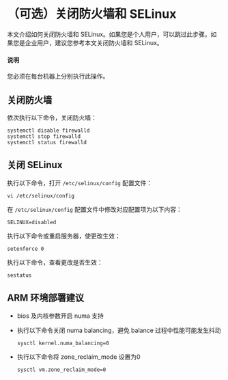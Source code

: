 # （可选）关闭防火墙和 SELinux

本文介绍如何关闭防火墙和 SELinux。如果您是个人用户，可以跳过此步骤。如果您是企业用户，建议您参考本文关闭防火墙和 SELinux。

<main id="notice" type='explain'>
  <h4>说明</h4>
  <p>您必须在每台机器上分别执行此操作。</p>
</main>

## 关闭防火墙

依次执行以下命令，关闭防火墙：

```shell
systemctl disable firewalld 
systemctl stop firewalld
systemctl status firewalld
```

## 关闭 SELinux

执行以下命令，打开 `/etc/selinux/config` 配置文件：

```shell
vi /etc/selinux/config
```

在 `/etc/selinux/config` 配置文件中修改对应配置项为以下内容：

```shell
SELINUX=disabled
```

执行以下命令或重启服务器，使更改生效：

```shell
setenforce 0
```

执行以下命令，查看更改是否生效：

```shell
sestatus
```

## ARM 环境部署建议

* bios 及内核参数开启 numa 支持

* 执行以下命令关闭 numa balancing，避免 balance 过程中性能可能发生抖动

  ```shell
  sysctl kernel.numa_balancing=0
  ```

* 执行以下命令将 zone_reclaim_mode 设置为0

  ```shell
  sysctl vm.zone_reclaim_mode=0
  ```
